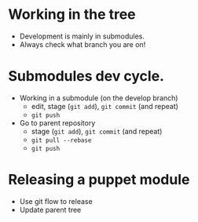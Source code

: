 <!SLIDE>
# Working in the tree

* Development is mainly in submodules.
* Always check what branch you are on!

<!SLIDE>
# Submodules dev cycle.

* Working in a submodule (on the develop branch)
  * edit, stage (`git add`), `git commit` (and repeat)
  * `git push`
* Go to parent repository
  * stage (`git add`), `git commit` (and repeat)
  * `git pull --rebase`
  * `git push`

<!SLIDE>
# Releasing a puppet module

* Use git flow to release
* Update parent tree
